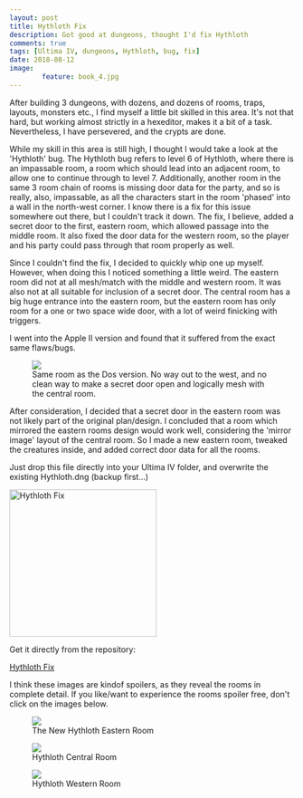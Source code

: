 ```yaml
---
layout: post
title: Hythloth Fix
description: Got good at dungeons, thought I'd fix Hythloth
comments: true
tags: [Ultima IV, dungeons, Hythloth, bug, fix]
date: 2018-08-12
image: 
        feature: book_4.jpg
---
```


After building 3 dungeons, with dozens, and dozens of rooms, traps, layouts, monsters etc., I find myself a little bit skilled in this area. It's not that hard, but working almost strictly in a hexeditor, makes it a bit of a task. Nevertheless, I have persevered, and the crypts are done. 

While my skill in this area is still high, I thought I would take a look at the 'Hythloth' bug. The Hythloth bug refers to level 6 of Hythloth, where there is an impassable room, a room which should lead into an adjacent room, to allow one to continue through to level 7. Additionally, another room in the same 3 room chain of rooms is missing door data for the party, and so is really, also, impassable, as all the characters start in the room 'phased' into a wall in the north-west corner.
I know there is a fix for this issue somewhere out there, but I couldn't track it down. The fix, I believe, added a secret door to the first, eastern room, which allowed passage into the middle room. It also fixed the door data for the western room, so the player and his party could pass through that room properly as well.

Since I couldn't find the fix, I decided to quickly whip one up myself. However, when doing this I noticed something a little weird. The eastern room did not at all mesh/match with the middle and western room. It was also not at all suitable for inclusion of a secret door. The central room has a big huge entrance into the eastern room, but the eastern room has only room for a one or two space wide door, with a lot of weird finicking with triggers.

I went into the Apple II version and found that it suffered from the exact same flaws/bugs.

<figure>
	<img class="ScrollRev" data-tilt src="/ultima-IV-trinity/images/apple_hythloth.jpg" />
	<figcaption>Same room as the Dos version. No way out to the west, and no clean way to make a secret door open and logically mesh with the central room.</figcaption>
</figure>

After consideration, I decided that a secret door in the eastern room was not likely part of the original plan/design. I concluded that a room which mirrored the eastern rooms design would work well, considering the 'mirror image' layout of the central room.
So I made a new eastern room, tweaked the creatures inside, and added correct door data for all the rooms.

Just drop this file directly into your Ultima IV folder, and overwrite the existing Hythloth.dng (backup first...)

<a href="https://www.moddb.com/games/ultima-iv-quest-of-the-avatar/downloads/hythloth-fix" title="Download Hythloth Fix - Mod DB" target="_blank"><img style="width: 260px" src="https://button.moddb.com/download/medium/140849.png" alt="Hythloth Fix" /></a>

Get it directly from the repository:

<a href="https://github.com/cambragol/ultima-IV-trinity/blob/master/assets/HYTHLOTH.DNG?raw=true">Hythloth Fix</a>

I think these images are kindof spoilers, as they reveal the rooms in complete detail. If you like/want to experience the rooms spoiler free, don't click on the images below.

<figure>
	<img data-pixelate data-value="1"  data-revealonclick="true" data-tilt src="/ultima-IV-trinity/images/hythloth_eastern.jpg" />
	<figcaption>The New Hythloth Eastern Room</figcaption>
</figure>

<figure>
	<img data-pixelate data-value="1"  data-revealonclick="true" data-tilt src="/ultima-IV-trinity/images/hythloth_central.jpg" />
	<figcaption>Hythloth Central Room</figcaption>
</figure>

<figure>
	<img data-pixelate data-value="1"  data-revealonclick="true" data-tilt src="/ultima-IV-trinity/images/hythloth_western.jpg" />
	<figcaption>Hythloth Western Room</figcaption>
</figure>




